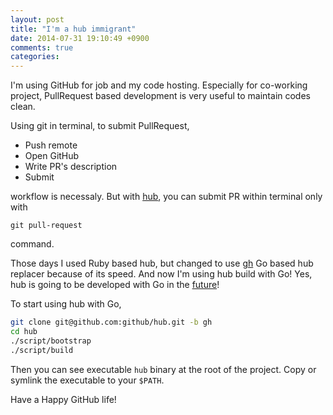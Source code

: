 ```yaml
---
layout: post
title: "I'm a hub immigrant"
date: 2014-07-31 19:10:49 +0900
comments: true
categories:
---
```


I'm using GitHub for job and my code hosting.
Especially for co-working project, PullRequest based development is very useful to maintain codes clean.

Using git in terminal, to submit PullRequest,

- Push remote
- Open GitHub
- Write PR's description
- Submit

workflow is necessaly. But with [hub](https://github.com/github/hub), you can submit PR within terminal only with

    git pull-request

command.

Those days I used Ruby based hub, but changed to use [gh](https://github.com/jingweno/gh) Go based hub replacer because of its speed.
And now I'm using hub build with Go! Yes, hub is going to be developed with Go in the [future](https://github.com/github/hub/issues/475#issuecomment-50217006)!

To start using hub with Go,

```bash
git clone git@github.com:github/hub.git -b gh
cd hub
./script/bootstrap
./script/build
```

Then you can see executable `hub` binary at the root of the project. Copy or symlink the executable to your `$PATH`.

Have a Happy GitHub life!
